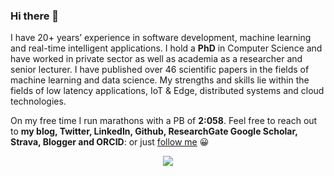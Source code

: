 ### Hi there 👋

<!--
**fawazghali/fawazghali** is a ✨ _special_ ✨ repository because its `README.md` (this file) appears on your GitHub profile.

Here are some ideas to get you started:

- 🔭 I’m currently working on ...
- 🌱 I’m currently learning ...
- 👯 I’m looking to collaborate on ...
- 🤔 I’m looking for help with ...
- 💬 Ask me about ...
- 📫 How to reach me: ...
- 😄 Pronouns: ...
- ⚡ Fun fact: ...
-->
I have 20+ years’ experience in software development, machine learning and real-time intelligent applications. I hold a **PhD** in Computer Science and have worked in private sector as well as academia as a researcher and senior lecturer. I have published over 46 scientific papers in the fields of machine learning and data science. My strengths and skills lie within the fields of low latency applications, IoT & Edge, distributed systems and cloud technologies.

On my free time I run marathons with a PB of **2:058**. Feel free to reach out to **my blog, Twitter, LinkedIn, Github, ResearchGate Google Scholar, Strava, Blogger and ORCID**: or just [follow me](https://fawazghali.carrd.co/) 😀

<p align="center">
  <a href="https://github.com/fawazghali?tab=repositories">
    <img
      align="center"
      src="https://github-readme-stats.vercel.app/api/top-langs/?username=fawazghali&layout=compact"
    />
  </a>
</p>












